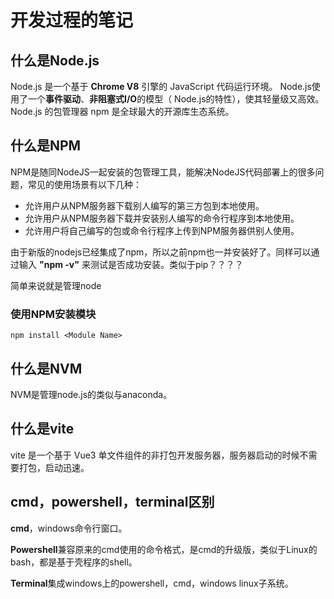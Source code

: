 # 开发过程的笔记

## 什么是Node.js

Node.js 是一个基于 **Chrome V8** 引擎的 JavaScript 代码运行环境。 Node.js使用了一个**事件驱动**、**非阻塞式I/O**的模型（ Node.js的特性），使其轻量级又高效。 Node.js 的包管理器 npm 是全球最大的开源库生态系统。

## 什么是NPM

NPM是随同NodeJS一起安装的包管理工具，能解决NodeJS代码部署上的很多问题，常见的使用场景有以下几种：

- 允许用户从NPM服务器下载别人编写的第三方包到本地使用。
- 允许用户从NPM服务器下载并安装别人编写的命令行程序到本地使用。
- 允许用户将自己编写的包或命令行程序上传到NPM服务器供别人使用。

由于新版的nodejs已经集成了npm，所以之前npm也一并安装好了。同样可以通过输入 **"npm -v"** 来测试是否成功安装。类似于pip？？？？

简单来说就是管理node

### 使用NPM安装模块

```
npm install <Module Name>
```

## 什么是NVM

NVM是管理node.js的类似与anaconda。

## 什么是vite

vite 是一个基于 Vue3 单文件组件的非打包开发服务器，服务器启动的时候不需要打包，启动迅速。

## cmd，powershell，terminal区别

**cmd**，windows命令行窗口。

**Powershell**兼容原来的cmd使用的命令格式，是cmd的升级版，类似于Linux的bash，都是基于壳程序的shell。

**Terminal**集成windows上的powershell，cmd，windows linux子系统。

